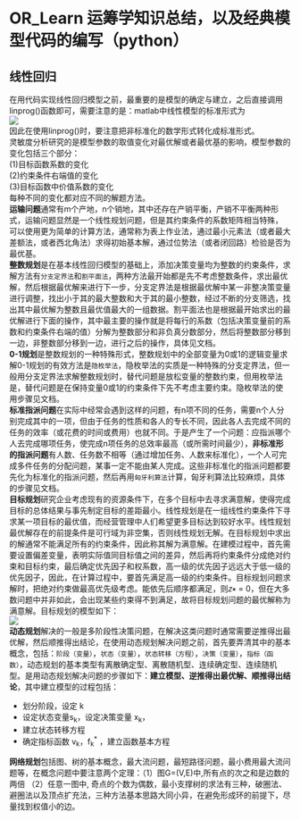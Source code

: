 # OR_Learn  运筹学知识总结，以及经典模型代码的编写（python）
## 线性回归
在用代码实现线性回归模型之前，最重要的是模型的确定与建立，之后直接调用linprog()函数即可，需要注意的是：matlab中线性模型的标准形式为<br>
![](https://github.com/yangxcc/OR_Learn/raw/master/image/standard.png) <br>
因此在使用linprog()时，要注意把非标准化的数学形式转化成标准形式。<br>
灵敏度分析研究的是模型参数的取值变化对最优解或者最优基的影响，模型参数的变化包括三个部分：<br>
(1)目标函数系数的变化<br>
(2)约束条件右端值的变化<br>
(3)目标函数中价值系数的变化<br>
每种不同的变化都对应不同的解题方法。<br>
**运输问题**通常有m个产地，n个销地，其中还存在产销平衡，产销不平衡两种形式，运输问题显然是一个线性规划问题，但是其约束条件的系数矩阵相当特殊，
可以使用更为简单的计算方法，通常称为表上作业法，通过最小元素法（或者最大差额法，或者西北角法）求得初始基本解，通过位势法（或者闭回路）检验是否为
最优基。<br>
**整数规划**是在基本线性回归模型的基础上，添加决策变量均为整数的约束条件，求解方法有`分支定界法`和`割平面法`，两种方法最开始都是先不考虑整数条件，求出最优解，然后根据最优解来进行下一步，分支定界法是根据最优解中某一非整决策变量进行调整，找出小于其的最大整数和大于其的最小整数，经过不断的分支筛选，找出其中最优解为整数且最优值最大的一组数据。割平面法也是根据最开始求出的最优解进行下面的操作，其中最主要的操作就是将每行的系数（包括决策变量前的系数和约束条件右端的值）分解为整数部分和非负真分数部分，然后将整数部分移到一边，非整数部分移到一边，进行之后的操作，具体见文档。<br>
**0-1规划**是整数规划的一种特殊形式，整数规划中的全部变量为0或1的逻辑变量求解0-1规划的有效方法是`隐枚举法`，隐枚举法的实质是一种特殊的分支定界法，但一般用分支定界法求解整数规划时，替代问题是放松变量的整数约束，但用枚举法是，替代问题是在保持变量0或1的约束条件下先不考虑主要约束。隐枚举法的使用步骤见文档。<br>
**标准指派问题**在实际中经常会遇到这样的问题，有n项不同的任务，需要n个人分别完成其中的一项，但由于任务的性质和各人的专长不同，因此各人去完成不同的任务的效率（或花费的时间或费用）也就不同。于是产生了一个问题：应指派哪个人去完成哪项任务，使完成n项任务的总效率最高（或所需时间最少），**非标准形的指派问题**有人数、任务数不相等（通过增加任务、人数来标准化），一个人可完成多件任务的分配问题，某事一定不能由某人完成。这些非标准化的指派问题都要先化为标准化的指派问题，然后再用`匈牙利算法`计算，匈牙利算法比较麻烦，具体的步骤见文档。<br>
**目标规划**研究企业考虑现有的资源条件下，在多个目标中去寻求满意解，使得完成目标的总体结果与事先制定目标的差距最小。线性规划是在一组线性约束条件下寻求某一项目标的最优值，而经营管理中人们希望更多目标达到较好水平。线性规划最优解存在的前提条件是可行域为非空集，否则线性规划无解。在目标规划中求出的解通常不能满足所有的约束条件，因此称其解为满意解。在建模过程中，首先需要设置偏差变量，表明实际值同目标值之间的差异，然后再将约束条件分成绝对约束和目标约束，最后确定优先因子和权系数，高一级的优先因子远远大于低一级的优先因子，因此，在计算过程中，要首先满足高一级的约束条件。目标规划问题求解时，把绝对约束做最高优先级考虑。能依先后顺序都满足，则𝑧∗ = 0，但在大多数问题中并非如此，会出现某些约束得不到满足，故将目标规划问题的最优解称为满意解。目标规划的模型如下：<br>
![](https://github.com/yangxcc/OR_Learn/blob/master/image/%E7%9B%AE%E6%A0%87%E8%A7%84%E5%88%92%E6%A8%A1%E5%9E%8B.png)<br>
**动态规划**解决的一般是多阶段性决策问题，在解决这类问题时通常需要逆推得出最优解，然后顺推得出结论，在使用动态规划解决问题之前，首先要弄清其中的基本概念，包括：`阶段（变量）`，`状态（变量）`，`状态转移（方程）`，`决策（变量）`，`指标（函数）`，动态规划的基本类型有离散确定型、离散随机型、连续确定型、连续随机型。是用动态规划解决问题的步骤如下：**建立模型、逆推得出最优解、顺推得出结论**，其中建立模型的过程包括：
* 划分阶段，设定 k
* 设定状态变量s<sub>k</sub>，设定决策变量 x<sub>k</sub>，
* 建立状态转移方程
* 确定指标函数 v<sub>k</sub>，f<sub>k</sub><sup>*</sup> ，建立函数基本方程<br>

**网络规划**包括图、树的基本概念，最大流问题，最短路径问题，最小费用最大流问题等，在概念问题中要注意两个定理：（1）图G=(V,E)中,所有点的次之和是边数的两倍 （2）任意一图中, 奇点的个数为偶数，最小支撑树的求法有三种，破圈法、避圈法以及顶点扩充法，三种方法基本思路大同小异，在避免形成环的前提下，尽量找到权值小的边。

